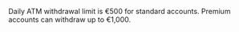 Daily ATM withdrawal limit is €500 for standard accounts. Premium accounts can withdraw up to €1,000.
